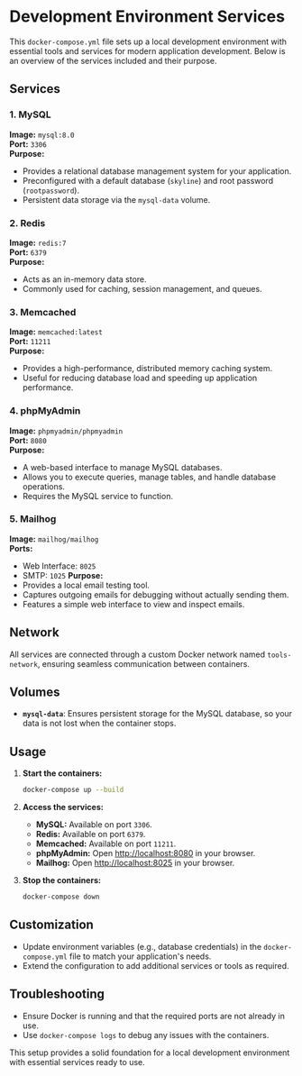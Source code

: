 # Development Environment Services

This `docker-compose.yml` file sets up a local development environment with essential tools and services for modern application development. Below is an overview of the services included and their purpose.

## Services

### 1. MySQL
**Image:** `mysql:8.0`  
**Port:** `3306`  
**Purpose:**
- Provides a relational database management system for your application.
- Preconfigured with a default database (`skyline`) and root password (`rootpassword`).
- Persistent data storage via the `mysql-data` volume.

### 2. Redis
**Image:** `redis:7`  
**Port:** `6379`  
**Purpose:**
- Acts as an in-memory data store.
- Commonly used for caching, session management, and queues.

### 3. Memcached
**Image:** `memcached:latest`  
**Port:** `11211`  
**Purpose:**
- Provides a high-performance, distributed memory caching system.
- Useful for reducing database load and speeding up application performance.

### 4. phpMyAdmin
**Image:** `phpmyadmin/phpmyadmin`  
**Port:** `8080`  
**Purpose:**
- A web-based interface to manage MySQL databases.
- Allows you to execute queries, manage tables, and handle database operations.
- Requires the MySQL service to function.

### 5. Mailhog
**Image:** `mailhog/mailhog`  
**Ports:**
- Web Interface: `8025`
- SMTP: `1025`
**Purpose:**
- Provides a local email testing tool.
- Captures outgoing emails for debugging without actually sending them.
- Features a simple web interface to view and inspect emails.

## Network
All services are connected through a custom Docker network named `tools-network`, ensuring seamless communication between containers.

## Volumes
- **`mysql-data`**: Ensures persistent storage for the MySQL database, so your data is not lost when the container stops.

## Usage
1. **Start the containers:**
   ```bash
   docker-compose up --build
   ```

2. **Access the services:**
   - **MySQL:** Available on port `3306`.
   - **Redis:** Available on port `6379`.
   - **Memcached:** Available on port `11211`.
   - **phpMyAdmin:** Open [http://localhost:8080](http://localhost:8080) in your browser.
   - **Mailhog:** Open [http://localhost:8025](http://localhost:8025) in your browser.

3. **Stop the containers:**
   ```bash
   docker-compose down
   ```

## Customization
- Update environment variables (e.g., database credentials) in the `docker-compose.yml` file to match your application's needs.
- Extend the configuration to add additional services or tools as required.

## Troubleshooting
- Ensure Docker is running and that the required ports are not already in use.
- Use `docker-compose logs` to debug any issues with the containers.

This setup provides a solid foundation for a local development environment with essential services ready to use.

